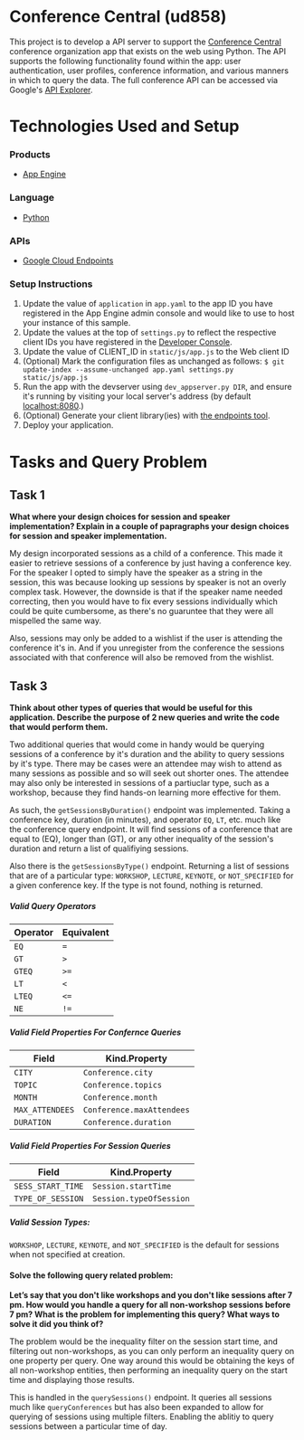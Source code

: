 # Conference Central (ud858)

This project is to develop a API server to support the [Conference Central][7] 
conference organization app that exists on the web using Python. The API supports
the following functionality found within the app: user authentication, user 
profiles, conference information, and various manners in which to query the data.
The full conference API can be accessed via Google's [API Explorer][8].

# Technologies Used and Setup
### Products
- [App Engine][1]

### Language
- [Python][2]

### APIs
- [Google Cloud Endpoints][3]

### Setup Instructions
1. Update the value of `application` in `app.yaml` to the app ID you
   have registered in the App Engine admin console and would like to use to host
   your instance of this sample.
1. Update the values at the top of `settings.py` to
   reflect the respective client IDs you have registered in the
   [Developer Console][4].
1. Update the value of CLIENT_ID in `static/js/app.js` to the Web client ID
1. (Optional) Mark the configuration files as unchanged as follows:
   `$ git update-index --assume-unchanged app.yaml settings.py static/js/app.js`
1. Run the app with the devserver using `dev_appserver.py DIR`, and ensure it's running by visiting your local server's address (by default [localhost:8080][5].)
1. (Optional) Generate your client library(ies) with [the endpoints tool][6].
1. Deploy your application.


# Tasks and Query Problem
## Task 1
**What where your design choices for session and speaker implementation?
Explain in a couple of papragraphs your design choices for session and speaker 
implementation.**

My design incorporated sessions as a child of a conference. This made it easier
to retrieve sessions of a conference by just having a conference key.  For the 
speaker I opted to simply have the speaker as a string in the session, this was
because looking up sessions by speaker is not an overly complex task.  However,
the downside is that if the speaker name needed correcting, then you would have
to fix every sessions individually which could be quite cumbersome, as there's
no guaruntee that they were all mispelled the same way.

Also, sessions may only be added to a wishlist if the user is attending the 
conference it's in. And if you unregister from the conference the sessions 
associated with that conference will also be removed from the wishlist.

## Task 3
**Think about other types of queries that would be useful for this application.
Describe the purpose of 2 new queries and write the code that would perform them.**

Two additional queries that would come in handy would be querying sessions of a
conference by it's duration and the ability to query sessions by it's type.
There may be cases were an attendee may wish to attend as many sessions as
possible and so will seek out shorter ones.  The attendee may also only be
interested in sessions of a partiuclar type, such as a workshop, because they
find hands-on learning more effective for them.

As such, the `getSessionsByDuration()` endpoint was implemented.  Taking a
conference key, duration (in minutes), and operator `EQ`, `LT`, etc. much like
the conference query endpoint.  It will find sessions of a conference that are
equal to (EQ), longer than (GT), or any other inequality of the session's
duration and return a list of qualifiying sessions.

Also there is the `getSessionsByType()` endpoint. Returning a list of sessions
that are of a particular type: `WORKSHOP`, `LECTURE`, `KEYNOTE`, or
`NOT_SPECIFIED` for a given conference key.  If the type is not found, nothing
is returned.

##### Valid Query Operators

|Operator | Equivalent
----------|-----------
`EQ` | `=`
`GT` | `>`
`GTEQ` | `>=`
`LT`| `<`
`LTEQ` | `<=`
`NE` | `!=`

##### Valid Field Properties For Confernce Queries
|Field | Kind.Property
-------|--------------
`CITY` | `Conference.city`
`TOPIC` | `Conference.topics`
`MONTH` | `Conference.month`
`MAX_ATTENDEES` | `Conference.maxAttendees`
`DURATION` | `Conference.duration`

##### Valid Field Properties For Session Queries
|Field | Kind.Property
-------|--------------
`SESS_START_TIME` | `Session.startTime`
`TYPE_OF_SESSION` | `Session.typeOfSession`

##### Valid Session Types:
`WORKSHOP`, `LECTURE`, `KEYNOTE`, and `NOT_SPECIFIED` is the default for 
sessions when not specified at creation.

#### Solve the following query related problem:

**Let’s say that you don't like workshops and you don't like sessions after 7 pm.
How would you handle a query for all non-workshop sessions before 7 pm? What is
the problem for implementing this query? What ways to solve it did you think of?**

The problem would be the inequality filter on the session start time, and
filtering out non-workshops, as you can only perform an inequality query on one
property per query. One way around this would be obtaining the keys of all
non-workshop entities, then performing an inequality query on the start time and
displaying those results.

This is handled in the `querySessions()` endpoint. It queries all sessions much
like `queryConferences` but has also been expanded to
allow for querying of sessions using multiple filters. Enabling the ablitiy to 
query sessions between a particular time of day.


[1]: https://developers.google.com/appengine
[2]: http://python.org
[3]: https://developers.google.com/appengine/docs/python/endpoints/
[4]: https://console.developers.google.com/
[5]: https://localhost:8080/
[6]: https://developers.google.com/appengine/docs/python/endpoints/endpoints_tool
[7]: https://und-crewe-0001.appspot.com/
[8]: https://und-crewe-0001.appspot.com/_ah/api/explorer